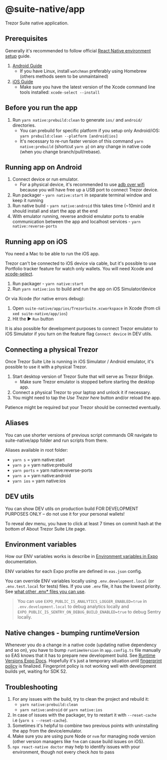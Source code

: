 # @suite-native/app

Trezor Suite native application.

## Prerequisites

Generally it's recommended to follow official [React Native environment setup](https://reactnative.dev/docs/set-up-your-environment) guide.

1. [Android Guide](https://reactnative.dev/docs/set-up-your-environment?os=macos&platform=android)
    - If you have Linux, install `watchman` preferably using Homebrew (others methods seem to be unmaintained)
2. [iOS Guide](https://reactnative.dev/docs/set-up-your-environment?os=macos&platform=ios)
    - Make sure you have the latest version of the Xcode command line tools installed: `xcode-select --install`

## Before you run the app

1. Run `yarn native:prebuild:clean` to generate `ios/` and `android/` directories.
    - You can prebuild for specific platform if you setup only Android/iOS: `yarn prebuild:clean --platform [android|ios]`
    - It's necessary to re-run faster version of this command `yarn native:prebuild` (shortcut `yarn p`) on any change in native code (when you change branch/pull/rebase).

## Running app on Android

1. Connect device or run emulator.
    - For a physical device, it's recommended to use [adb over wifi](https://developer.android.com/studio/command-line/adb#connect-to-a-device-over-wi-fi-android-11+) because you will have free up a USB port to connect Trezor device.
2. Run packager - `yarn native:start` in separate terminal window and keep it running
3. Run native build - `yarn native:android` this takes time (~10min) and it should install and start the app at the end
4. With emulator running, reverse android emulator ports to enable communication between the app and localhost services - `yarn native:reverse-ports`

## Running app on iOS

You need a Mac to be able to run the iOS app.

Trezor can't be connected to iOS device via cable, but it's possible to use Portfolio tracker feature for watch only wallets. You will need Xcode and [xcode-select](https://www.freecodecamp.org/news/install-xcode-command-line-tools/).

1. Run packager - `yarn native:start`
2. Run `yarn native:ios` to build and run the app on iOS Simulator/device

Or via Xcode (for native errors debug):

1. Open `suite-native/app/ios/TrezorSuite.xcworkspace` in Xcode (from cli `xed suite-native/app/ios`)
2. Hit the ▶️ `Run` button

It is also possible for development purposes to connect Trezor emulator to iOS Simulator if you turn on the feature flag `Connect device` in DEV utils.

## Connecting a physical Trezor

Once Trezor Suite Lite is running in iOS Simulator / Android emulator, it's possible to use it with a physical Trezor.

1. Start desktop version of Trezor Suite that will serve as Trezor Bridge.
    - Make sure Trezor emulator is stopped before starting the desktop app.
2. Connect a physical Trezor to your laptop and unlock it if necessary.
3. You might need to tap the _Use Trezor here_ button and/or reload the app.

Patience might be required but your Trezor should be connected eventually.

## Aliases

You can use shorter versions of previous script commands OR navigate to suite-native/app folder and run scripts from there.

Aliases available in root folder:

-   `yarn s` = yarn native:start
-   `yarn p` = yarn native:prebuild
-   `yarn ports` = yarn native:reverse-ports
-   `yarn a` = yarn native:android
-   `yarn ios` = yarn native:ios

## DEV utils

You can show DEV utils on production build FOR DEVELOPMENT PURPOSES ONLY – do not use it for your personal wallets!

To reveal dev menu, you have to click at least 7 times on commit hash at the bottom of About Trezor Suite Lite page.

## Environment variables

How our ENV variables works is describe in [Environment variables in Expo](https://docs.expo.dev/guides/environment-variables/) documentation.

ENV variables for each Expo profile are defined in `eas.json` config.

You can override ENV variables locally using `.env.development.local` (or `.env.test.local` for tests) files. If you use `.env` file, it has the lowest priority. See [what other .env\* files you can use](https://github.com/bkeepers/dotenv/blob/c6e583a/README.md#what-other-env-files-can-i-use).

> You can use `EXPO_PUBLIC_IS_ANALYTICS_LOGGER_ENABLED=true` in `.env.development.local` to debug analytics locally and `EXPO_PUBLIC_IS_SENTRY_ON_DEBUG_BUILD_ENABLED=true` to debug Sentry locally.

## Native changes - bumping runtimeVersion

Whenever you do a change in a native code (updating native dependency and so on), you have to bump `runtimeVersion` in `app.config.ts` file manually so EAS knows that it has to prepare new development build. See [Runtime Versions Expo Docs](https://docs.expo.dev/distribution/runtime-versions/). Hopefully it's just a temporary situation until [fingerprint policy](https://docs.expo.dev/eas-update/runtime-versions/#fingerprint-runtime-version-policy) is finalized. Fingerprint policy is not working well with development builds yet, waiting for SDK 52.

## Troubleshooting

1. For any issues with the build, try to clean the project and rebuild it:
    - `yarn native:prebuild:clean`
    - `yarn native:android` or `yarn native:ios`
2. In case of issues with the packager, try to restart it with `--reset-cache` i.e (`yarn s --reset-cache`).
3. Sometimes it's helpful to combine two previous points with uninstalling the app from the device/emulator.
4. Make sure you are using pure Node or `nvm` for managing node version (other version managers like `fnm` can cause build issues on iOS).
5. `npx react-native doctor` may help to identify issues with your environment, though not every check _has_ to pass
